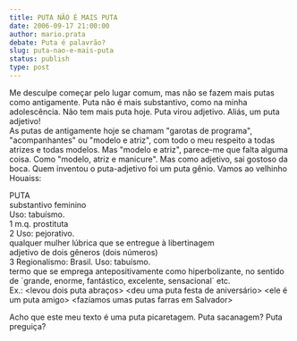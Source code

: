 ```yaml
---
title: PUTA NÃO É MAIS PUTA
date: 2006-09-17 21:00:00
author: mario.prata
debate: Puta é palavrão?
slug: puta-nao-e-mais-puta
status: publish 
type: post
---
```


Me desculpe começar pelo lugar comum, mas não se fazem mais putas como antigamente. Puta não é mais substantivo, como na minha adolescência. Não tem mais puta hoje. Puta virou adjetivo. Aliás, um puta adjetivo!  
As putas de antigamente hoje se chamam "garotas de programa", "acompanhantes" ou "modelo e atriz", com todo o meu respeito a todas atrizes e todas modelos. Mas "modelo e atriz", parece-me que falta alguma coisa. Como "modelo, atriz e manicure". Mas como adjetivo, sai gostoso da boca. Quem inventou o puta-adjetivo foi um puta gênio. Vamos ao velhinho Houaiss:


PUTA  
substantivo feminino  
Uso: tabuísmo.  
1 m.q. prostituta  
2 Uso: pejorativo.  
qualquer mulher lúbrica que se entregue à libertinagem  
adjetivo de dois gêneros (dois números)  
3 Regionalismo: Brasil. Uso: tabuísmo.  
termo que se emprega antepositivamente como hiperbolizante, no sentido de ´grande, enorme, fantástico, excelente, sensacional´ etc.  
Ex.: <levou dois puta abraços> <deu uma puta festa de aniversário> <ele é um puta amigo> <fazíamos umas putas farras em Salvador>


Acho que este meu texto é uma puta picaretagem. Puta sacanagem? Puta preguiça?


